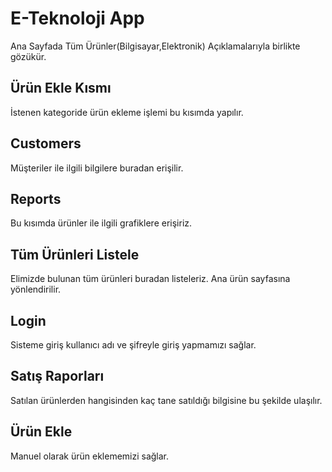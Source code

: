 # E-Teknoloji App

Ana Sayfada Tüm Ürünler(Bilgisayar,Elektronik) Açıklamalarıyla birlikte gözükür.

## Ürün Ekle Kısmı
İstenen kategoride ürün ekleme işlemi bu kısımda yapılır.


## Customers

Müşteriler ile ilgili bilgilere buradan erişilir.

## Reports

Bu kısımda ürünler ile ilgili grafiklere erişiriz.

## Tüm Ürünleri Listele

Elimizde bulunan tüm ürünleri buradan listeleriz. Ana ürün sayfasına yönlendirilir.

## Login
Sisteme giriş kullanıcı adı ve şifreyle giriş yapmamızı sağlar.

## Satış Raporları
Satılan ürünlerden hangisinden kaç tane satıldığı bilgisine bu şekilde ulaşılır.
## Ürün Ekle
Manuel olarak ürün eklememizi sağlar.
